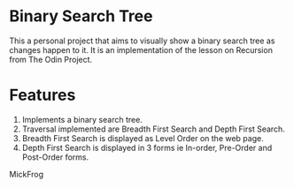 # Binary Search Tree

This a personal project that aims to visually show a binary search tree
as changes happen to it. It is an implementation of the lesson on Recursion from 
The Odin Project. 

# Features
1. Implements a binary search tree.
2. Traversal implemented are Breadth First Search and Depth First Search.
3. Breadth First Search is displayed as Level Order on the web page.
4. Depth First Search is displayed in 3 forms ie In-order, Pre-Order and Post-Order forms.

MickFrog
